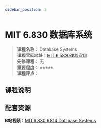 ```yaml
---
sidebar_position: 2
---
```


# MIT 6.830 数据库系统

>**课程名称：** Database Systems    
**课程官网地址：**[MIT 6.5830课程官网](http://dsg.csail.mit.edu/6.5830/)    
**先修课程：** 无  
**重要程度：** ※※※※※  
**课程评点：** 

## 课程说明

## 配套资源

**B站视频：**[MIT 6.830 6.814 Database Systems](https://www.bilibili.com/video/BV1fZ4y1e7ZJ)




